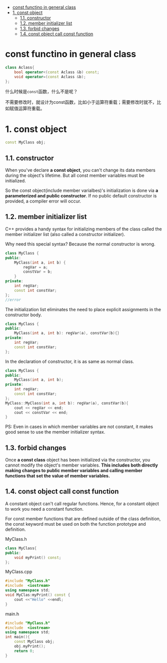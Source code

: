 - [const functino in general class](#const-functino-in-general-class)
- [1. const object](#1-const-object)
  - [1.1. constructor](#11-constructor)
  - [1.2. member initializer list](#12-member-initializer-list)
  - [1.3. forbid changes](#13-forbid-changes)
  - [1.4. const object call const function](#14-const-object-call-const-function)



# const functino in general class

```cpp
class Aclass{
    bool operator<(const Aclass &b) const;
    void operator=(const Aclass &b);
};
```
什么时候是`const`函数，什么不是呢？

不需要修改时，就设计为const函数，比如小于运算符重载；需要修改时就不，比如赋值运算符重载。
# 1. const object
```cpp
const MyClass obj;
```

## 1.1. constructor

When you've declare **a const object**, you can't change its data members during the object's lifetime. But all const member variables must be initialized.

So the const object(include member varialbes)'s initialization is done via **a parameterized and public constructor**. If no public default constructor is provided, a compiler error will occur.

## 1.2. member initializer list

C++ provides a handy syntax for initializing members of the class called the member initializer list (also called a constructor initializer).

Why need this special syntax? Because the normal constructor is wrong.

```cpp
class MyClass {
public:
    MyClass(int a, int b) {
        regVar = a;
        constVar = b;
    }
private:
    int regVar;
    const int constVar;
};
//error
```

The initialization list eliminates the need to place explicit assignments in the constructor body.

```cpp
class MyClass {
public:
    MyClass(int a, int b): regVar(a), constVar(b){}
private:
    int regVar;
    const int constVar;
};
```

In the declaration of constructor, it is as same as normal class.

```cpp
class MyClass {
public:
    MyClass(int a, int b);
private:
    int regVar;
    const int constVar;
};
MyClass::MyClass(int a, int b): regVar(a), constVar(b){
    cout << regVar << end;
    cout << constVar << end;
}
```

PS: Even in cases in which member variables are not constant, it makes good sense to use the member initializer syntax.

## 1.3. forbid changes

Once **a const class** object has been initialized via the constructor, you cannot modify the object's member variables. **This includes both directly making changes to public member variables and calling member functions that set the value of member variables.**

## 1.4. const object call const function

A constant object can't call regular functions.
Hence, for a constant object to work you need a constant function.

For const member functions that are defined outside of the class definition, the const keyword must be used on both the function prototype and definition.

MyClass.h

```cpp
class MyClass{ 
public: 
    void myPrint() const; 
};
```

MyClass.cpp

```cpp
#include "MyClass.h" 
#include  <iostream>
using namespace std;
void MyClas:myPrint() const {
    cout <<"Hello" <<endl;
}
```

main.h

```cpp
#include "MyClass.h" 
#include  <iostream>
using namespace std;
int main(){
    const MyClass obj;
    obj.myPrint();
    return 0;
}
```
